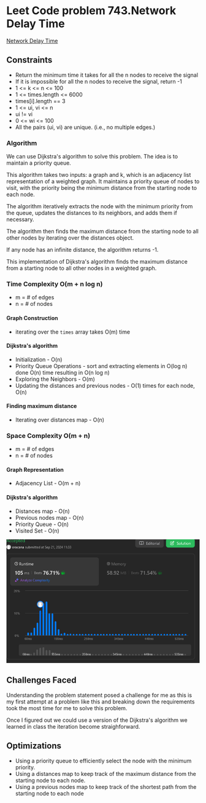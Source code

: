 # Leet Code problem 743.Network Delay Time
[Network Delay Time](https://leetcode.com/problems/network-delay-time/description/)

## Constraints 
* Return the minimum time it takes for all the n nodes to receive the signal
* If it is impossible for all the n nodes to receive the signal, return -1
* 1 <= k <= n <= 100
* 1 <= times.length <= 6000
* times[i].length == 3
* 1 <= ui, vi <= n
* ui != vi
* 0 <= wi <= 100
* All the pairs (ui, vi) are unique. (i.e., no multiple edges.)



### Algorithm
We can use Dijkstra's algorithm to solve this problem. The idea is to maintain a priority queue. 

This algorithm takes two inputs: a graph and k, which is an adjacency list representation of a weighted graph. It maintains a priority queue of nodes to visit, with the priority being the minimum distance from the starting node to each node. 

The algorithm iteratively extracts the node with the minimum priority from the queue, updates the distances to its neighbors, and adds them if necessary. 

The algorithm then finds the maximum distance from the starting node to all other nodes by iterating over the distances object. 

If any node has an infinite distance, the algorithm returns -1.

This implementation of Dijkstra's algorithm finds the maximum distance from a starting node to all other nodes in a weighted graph.


### Time Complexity O(m + n log n)
* m = # of edges
* n = # of nodes

#### Graph Construction
* iterating over the `times` array takes O(m) time

#### Dijkstra's algorithm
* Initialization - O(n)
* Priority Queue Operations - sort and extracting elements in O(log n) done O(n) time resulting in O(n log n)
* Exploring the Neighbors - O(m)
* Updating the distances and previous nodes - O(1) times for each node, O(n)

#### Finding maximum distance
* Iterating over distances map - O(n)


### Space Complexity  O(m + n)
* m = # of edges
* n = # of nodes

#### Graph Representation
* Adjacency List - O(m + n)

#### Dijkstra's algorithm
* Distances map - O(n)
* Previous nodes map - O(n)
* Priority Queue - O(n)
* Visited Set - O(n)


![](./assets/img_submission-LeetCode-NetworkAndTimeDelay.PNG)

## Challenges Faced
Understanding the problem statement posed a challenge for me as this is my first attempt at a problem like this and breaking down the requirements took the most time for me to solve this problem. 

Once I figured out we could use a version of the Dijkstra's algorithm we learned in class the iteration become straighforward.

## Optimizations
* Using a priority queue to efficiently select the node with the minimum priority.
* Using a distances map to keep track of the maximum distance from the starting node to each node.
* Using a previous nodes map to keep track of the shortest path from the starting node to each node